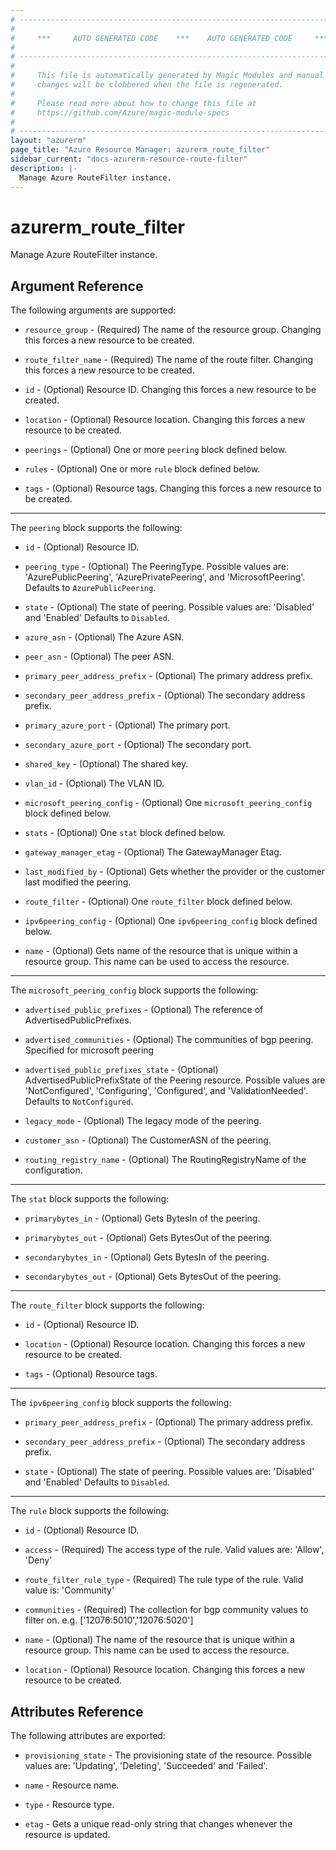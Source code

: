 ```yaml
---
# ----------------------------------------------------------------------------
#
#     ***     AUTO GENERATED CODE    ***    AUTO GENERATED CODE     ***
#
# ----------------------------------------------------------------------------
#
#     This file is automatically generated by Magic Modules and manual
#     changes will be clobbered when the file is regenerated.
#
#     Please read more about how to change this file at
#     https://github.com/Azure/magic-module-specs
#
# ----------------------------------------------------------------------------
layout: "azurerm"
page_title: "Azure Resource Manager: azurerm_route_filter"
sidebar_current: "docs-azurerm-resource-route-filter"
description: |-
  Manage Azure RouteFilter instance.
---
```


# azurerm_route_filter

Manage Azure RouteFilter instance.


## Argument Reference

The following arguments are supported:

* `resource_group` - (Required) The name of the resource group. Changing this forces a new resource to be created.

* `route_filter_name` - (Required) The name of the route filter. Changing this forces a new resource to be created.

* `id` - (Optional) Resource ID. Changing this forces a new resource to be created.

* `location` - (Optional) Resource location. Changing this forces a new resource to be created.

* `peerings` - (Optional) One or more `peering` block defined below.

* `rules` - (Optional) One or more `rule` block defined below.

* `tags` - (Optional) Resource tags. Changing this forces a new resource to be created.

---

The `peering` block supports the following:

* `id` - (Optional) Resource ID.

* `peering_type` - (Optional) The PeeringType. Possible values are: 'AzurePublicPeering', 'AzurePrivatePeering', and 'MicrosoftPeering'. Defaults to `AzurePublicPeering`.

* `state` - (Optional) The state of peering. Possible values are: 'Disabled' and 'Enabled' Defaults to `Disabled`.

* `azure_asn` - (Optional) The Azure ASN.

* `peer_asn` - (Optional) The peer ASN.

* `primary_peer_address_prefix` - (Optional) The primary address prefix.

* `secondary_peer_address_prefix` - (Optional) The secondary address prefix.

* `primary_azure_port` - (Optional) The primary port.

* `secondary_azure_port` - (Optional) The secondary port.

* `shared_key` - (Optional) The shared key.

* `vlan_id` - (Optional) The VLAN ID.

* `microsoft_peering_config` - (Optional) One `microsoft_peering_config` block defined below.

* `stats` - (Optional) One `stat` block defined below.

* `gateway_manager_etag` - (Optional) The GatewayManager Etag.

* `last_modified_by` - (Optional) Gets whether the provider or the customer last modified the peering.

* `route_filter` - (Optional) One `route_filter` block defined below.

* `ipv6peering_config` - (Optional) One `ipv6peering_config` block defined below.

* `name` - (Optional) Gets name of the resource that is unique within a resource group. This name can be used to access the resource.


---

The `microsoft_peering_config` block supports the following:

* `advertised_public_prefixes` - (Optional) The reference of AdvertisedPublicPrefixes.

* `advertised_communities` - (Optional) The communities of bgp peering. Specified for microsoft peering

* `advertised_public_prefixes_state` - (Optional) AdvertisedPublicPrefixState of the Peering resource. Possible values are 'NotConfigured', 'Configuring', 'Configured', and 'ValidationNeeded'. Defaults to `NotConfigured`.

* `legacy_mode` - (Optional) The legacy mode of the peering.

* `customer_asn` - (Optional) The CustomerASN of the peering.

* `routing_registry_name` - (Optional) The RoutingRegistryName of the configuration.

---

The `stat` block supports the following:

* `primarybytes_in` - (Optional) Gets BytesIn of the peering.

* `primarybytes_out` - (Optional) Gets BytesOut of the peering.

* `secondarybytes_in` - (Optional) Gets BytesIn of the peering.

* `secondarybytes_out` - (Optional) Gets BytesOut of the peering.

---

The `route_filter` block supports the following:

* `id` - (Optional) Resource ID.

* `location` - (Optional) Resource location. Changing this forces a new resource to be created.

* `tags` - (Optional) Resource tags.

---

The `ipv6peering_config` block supports the following:

* `primary_peer_address_prefix` - (Optional) The primary address prefix.

* `secondary_peer_address_prefix` - (Optional) The secondary address prefix.

* `state` - (Optional) The state of peering. Possible values are: 'Disabled' and 'Enabled' Defaults to `Disabled`.

---

The `rule` block supports the following:

* `id` - (Optional) Resource ID.

* `access` - (Required) The access type of the rule. Valid values are: 'Allow', 'Deny'

* `route_filter_rule_type` - (Required) The rule type of the rule. Valid value is: 'Community'

* `communities` - (Required) The collection for bgp community values to filter on. e.g. ['12076:5010','12076:5020']

* `name` - (Optional) The name of the resource that is unique within a resource group. This name can be used to access the resource.

* `location` - (Optional) Resource location. Changing this forces a new resource to be created.

## Attributes Reference

The following attributes are exported:

* `provisioning_state` - The provisioning state of the resource. Possible values are: 'Updating', 'Deleting', 'Succeeded' and 'Failed'.

* `name` - Resource name.

* `type` - Resource type.

* `etag` - Gets a unique read-only string that changes whenever the resource is updated.
